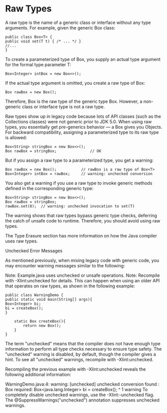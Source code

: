 # Raw Types

A raw type is the name of a generic class or interface without any type arguments. For example, given the generic Box class:
````
public class Box<T> {
public void set(T t) { /* ... */ }
//...
}
````
To create a parameterized type of Box<T>, you supply an actual type argument for the formal type parameter T:
````
Box<Integer> intBox = new Box<>();
````
If the actual type argument is omitted, you create a raw type of Box<T>:
````
Box rawBox = new Box();
````
Therefore, Box is the raw type of the generic type Box<T>. However, a non-generic class or interface type is not a raw type.

Raw types show up in legacy code because lots of API classes (such as the Collections classes) were not generic prior to JDK 5.0. When using raw types, you essentially get pre-generics behavior — a Box gives you Objects. For backward compatibility, assigning a parameterized type to its raw type is allowed:
````
Box<String> stringBox = new Box<>();
Box rawBox = stringBox;               // OK
````
But if you assign a raw type to a parameterized type, you get a warning:
````
Box rawBox = new Box();           // rawBox is a raw type of Box<T>
Box<Integer> intBox = rawBox;     // warning: unchecked conversion
````
You also get a warning if you use a raw type to invoke generic methods defined in the corresponding generic type:
````
Box<String> stringBox = new Box<>();
Box rawBox = stringBox;
rawBox.set(8);  // warning: unchecked invocation to set(T)
````
The warning shows that raw types bypass generic type checks, deferring the catch of unsafe code to runtime. Therefore, you should avoid using raw types.

The Type Erasure section has more information on how the Java compiler uses raw types.

Unchecked Error Messages

As mentioned previously, when mixing legacy code with generic code, you may encounter warning messages similar to the following:

Note: Example.java uses unchecked or unsafe operations.
Note: Recompile with -Xlint:unchecked for details.
This can happen when using an older API that operates on raw types, as shown in the following example:
````
public class WarningDemo {
public static void main(String[] args){
Box<Integer> bi;
bi = createBox();
}

    static Box createBox(){
        return new Box();
    }
}
````
The term "unchecked" means that the compiler does not have enough type information to perform all type checks necessary to ensure type safety. The "unchecked" warning is disabled, by default, though the compiler gives a hint. To see all "unchecked" warnings, recompile with -Xlint:unchecked.

Recompiling the previous example with -Xlint:unchecked reveals the following additional information:

WarningDemo.java:4: warning: [unchecked] unchecked conversion
found   : Box
required: Box<java.lang.Integer>
bi = createBox();
^
1 warning
To completely disable unchecked warnings, use the -Xlint:-unchecked flag. The @SuppressWarnings("unchecked") annotation suppresses unchecked warnings.
